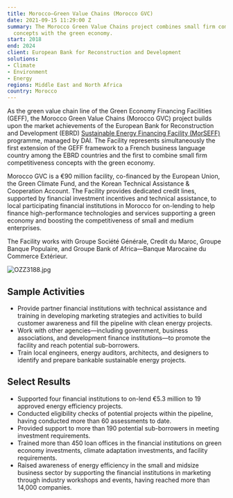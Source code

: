 ```yaml
---
title: Morocco—Green Value Chains (Morocco GVC)
date: 2021-09-15 11:29:00 Z
summary: The Morocco Green Value Chains project combines small firm competitiveness
  concepts with the green economy.
start: 2018
end: 2024
client: European Bank for Reconstruction and Development
solutions:
- Climate
- Environment
- Energy
regions: Middle East and North Africa
country: Morocco
---
```


As the green value chain line of the Green Economy Financing Facilities (GEFF), the Morocco Green Value Chains (Morocco GVC) project builds upon the market achievements of the European Bank for Reconstruction and Development (EBRD) [Sustainable Energy Financing Facility (MorSEFF)](https://www.dai.com/our-work/projects/morocco-sustainable-energy-financing-facility-morseff) programme, managed by DAI. The Facility represents simultaneously the first extension of the GEFF framework to a French business language country among the EBRD countries and the first to combine small firm competitiveness concepts with the green economy.

Morocco GVC is a €90 million facility, co-financed by the European Union, the Green Climate Fund, and the Korean Technical Assistance & Cooperation Account. The Facility provides dedicated credit lines, supported by financial investment incentives and technical assistance, to local participating financial institutions in Morocco for on-lending to help finance high-performance technologies and services supporting a green economy and boosting the competitiveness of small and medium enterprises.

The Facility works with Groupe Société Générale, Credit du Maroc, Groupe Banque Populaire, and Groupe Bank of Africa—Banque Marocaine du Commerce Extérieur.

![OZZ3188.jpg](/uploads/OZZ3188.jpg)

## Sample Activities

* Provide partner financial institutions with technical assistance and training in developing marketing strategies and activities to build customer awareness and fill the pipeline with clean energy projects.
* Work with other agencies—including government, business associations, and development finance institutions—to promote the facility and reach potential sub-borrowers.
* Train local engineers, energy auditors, architects, and designers to identify and prepare bankable sustainable energy projects.

## Select Results

* Supported four financial institutions to on-lend €5.3 million to 19 approved energy efficiency projects.
* Conducted eligibility checks of potential projects within the pipeline, having conducted more than 60 assessments to date.
* Provided support to more than 190 potential sub-borrowers in meeting investment requirements.
* Trained more than 450 loan offices in the financial institutions on green economy investments, climate adaptation investments, and facility requirements.
* Raised awareness of energy efficiency in the small and midsize business sector by supporting the financial institutions in marketing through industry workshops and events, having reached more than 14,000 companies.